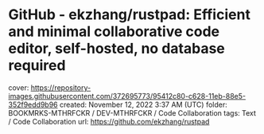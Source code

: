 # GitHub - ekzhang/rustpad: Efficient and minimal collaborative code editor, self-hosted, no database required

cover: https://repository-images.githubusercontent.com/372695773/95412c80-c628-11eb-88e5-352f9edd9b96
created: November 12, 2022 3:37 AM (UTC)
folder: BOOKMRKS-MTHRFCKR / DEV-MTHRFCKR / Code Collaboration
tags: Text / Code Collaboration
url: https://github.com/ekzhang/rustpad